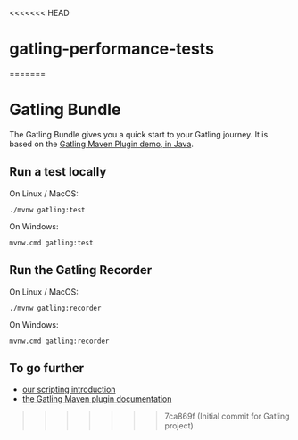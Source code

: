 <<<<<<< HEAD
# gatling-performance-tests
=======
# Gatling Bundle

The Gatling Bundle gives you a quick start to your Gatling journey.
It is based on the [Gatling Maven Plugin demo, in Java](https://github.com/gatling/gatling-maven-plugin-demo-java).

## Run a test locally

On Linux / MacOS:
```console
./mvnw gatling:test
```

On Windows:
```console
mvnw.cmd gatling:test
```

## Run the Gatling Recorder

On Linux / MacOS:
```console
./mvnw gatling:recorder
```

On Windows:
```console
mvnw.cmd gatling:recorder
```

## To go further

* [our scripting introduction](https://docs.gatling.io/tutorials/scripting-intro/)
* [the Gatling Maven plugin documentation](https://docs.gatling.io/reference/extensions/build-tools/maven-plugin/)
>>>>>>> 7ca869f (Initial commit for Gatling project)
